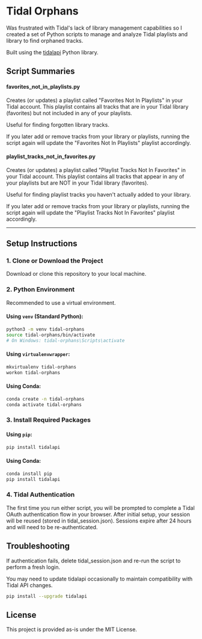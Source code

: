 # Tidal Orphans

Was frustrated with Tidal's lack of library management capabilities so I created a set of Python scripts to manage and analyze Tidal playlists and library to find orphaned tracks.

Built using the [tidalapi](https://github.com/tamland/python-tidal) Python library.

## Script Summaries
#### favorites_not_in_playlists.py

Creates (or updates) a playlist called "Favorites Not In Playlists" in your Tidal account.
This playlist contains all tracks that are in your Tidal library (favorites) but not included in any of your playlists.

Useful for finding forgotten library tracks.

If you later add or remove tracks from your library or playlists, running the script again will update the "Favorites Not In Playlists" playlist accordingly.


#### playlist_tracks_not_in_favorites.py

Creates (or updates) a playlist called "Playlist Tracks Not In Favorites" in your Tidal account.
This playlist contains all tracks that appear in any of your playlists but are NOT in your Tidal library (favorites).

Useful for finding playlist tracks you haven't actually added to your library.

If you later add or remove tracks from your library or playlists, running the script again will update the "Playlist Tracks Not In Favorites" playlist accordingly.

---

## Setup Instructions

### 1. Clone or Download the Project

Download or clone this repository to your local machine.

### 2. Python Environment

Recommended to use a virtual environment.

#### Using `venv` (Standard Python):

```bash
python3 -m venv tidal-orphans
source tidal-orphans/bin/activate
# On Windows: tidal-orphans\Scripts\activate
```

#### Using `virtualenvwrapper`:
```bash
mkvirtualenv tidal-orphans
workon tidal-orphans
```

#### Using Conda:
```bash
conda create -n tidal-orphans
conda activate tidal-orphans
```

### 3. Install Required Packages

#### Using `pip`:
```bash
pip install tidalapi
```

#### Using Conda:
```bash
conda install pip
pip install tidalapi
```

### 4. Tidal Authentication

The first time you run either script, you will be prompted to complete a Tidal OAuth authentication flow in your browser.
After initial setup, your session will be reused (stored in tidal_session.json).  Sessions expire after 24 hours and will need to be re-authenticated.


## Troubleshooting

If authentication fails, delete tidal_session.json and re-run the script to perform a fresh login.

You may need to update tidalapi occasionally to maintain compatibility with Tidal API changes.

```bash
pip install --upgrade tidalapi
```


## License

This project is provided as-is under the MIT License.